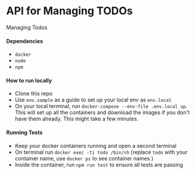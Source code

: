 # API for Managing TODOs

Managing Todos

#### Dependencies

- `docker`
- `node`
- `npm`

#### How to run locally

- Clone this repo
- Use `env.sample` as a guide to set up your local env as `env.local`
- On your local terminal, run `docker-compose --env-file .env.local up`. This will set up all the containers and download the images if you don't have them already. This might take a few minutes.

#### Running Tests

- Keep your docker containers running and open a second terminal
- On terminal run `docker exec -ti todo /bin/sh` (replace `todo` with your container name, use `docker ps` to see container names )
- Inside the container, run `npm run test` to ensure all tests are passing
